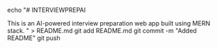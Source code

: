 echo "# INTERVIEWPREPAI

This is an AI-powered interview preparation web app built using MERN stack.
" > README.md
git add README.md
git commit -m "Added README"
git push
